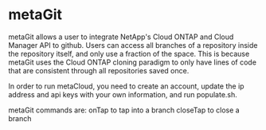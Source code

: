 # metaGit

metaGit allows a user to integrate NetApp's Cloud ONTAP and Cloud Manager API to github.  Users can access all branches of a repository inside the repository itself, and only use a fraction of the space.  This is because metaGit uses the Cloud ONTAP cloning paradigm to only have lines of code that are consistent through all repositories saved once.

In order to run metaCloud, you need to create an account, update the ip address and api keys with your own information, and run populate.sh.

metaGit commands are: onTap <repository> to tap into a branch
                      closeTap <repository> to close a branch

